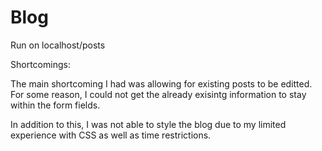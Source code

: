 # Blog
Run on localhost/posts

Shortcomings:

The main shortcoming I had was allowing for existing posts to be editted. For some reason, I could not get the already exisintg information to stay within the form fields.

In addition to this, I was not able to style the blog due to my limited experience with CSS as well as time restrictions.